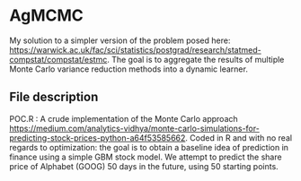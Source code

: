 # AgMCMC
My solution to a simpler version of the problem posed here: https://warwick.ac.uk/fac/sci/statistics/postgrad/research/statmed-compstat/compstat/estmc. The goal is to aggregate the results of multiple Monte Carlo variance reduction methods into a dynamic learner.

## File description
POC.R : A crude implementation of the Monte Carlo approach https://medium.com/analytics-vidhya/monte-carlo-simulations-for-predicting-stock-prices-python-a64f53585662. Coded in R and with no real regards to optimization: the goal is to obtain a baseline idea of prediction in finance using a simple GBM stock model. We attempt to predict the share price of Alphabet (GOOG) 50 days in the future, using 50 starting points. 
